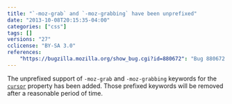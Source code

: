 ```yaml
---
title: "`-moz-grab` and `-moz-grabbing` have been unprefixed"
date: "2013-10-08T20:15:35-04:00"
categories: ["css"]
tags: []
versions: "27"
cclicense: "BY-SA 3.0"
references:
    "https://bugzilla.mozilla.org/show_bug.cgi?id=880672": "Bug 880672 – Unprefix -moz-grab and -moz-grabbing"
---
```

The unprefixed support of `-moz-grab` and `-moz-grabbing` keywords for the [`cursor`](https://developer.mozilla.org/en-US/docs/Web/CSS/cursor) property has been added. Those prefixed keywords will be removed after a reasonable period of time.
